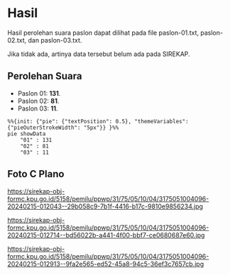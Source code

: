 # Hasil

Hasil perolehan suara paslon dapat dilihat pada file paslon-01.txt, paslon-02.txt, dan paslon-03.txt.

Jika tidak ada, artinya data tersebut belum ada pada SIREKAP.

## Perolehan Suara

 * Paslon 01: **131**.
 * Paslon 02: **81**.
 * Paslon 03: **11**.

```mermaid
%%{init: {"pie": {"textPosition": 0.5}, "themeVariables": {"pieOuterStrokeWidth": "5px"}} }%%
pie showData
    "01" : 131
    "02" : 81
    "03" : 11
```
## Foto C Plano

https://sirekap-obj-formc.kpu.go.id/5158/pemilu/ppwp/31/75/05/10/04/3175051004096-20240215-012043--29b058c9-7b1f-4416-b17c-9810e9856234.jpg

https://sirekap-obj-formc.kpu.go.id/5158/pemilu/ppwp/31/75/05/10/04/3175051004096-20240215-012714--bd56022b-a441-4f00-bbf7-ce0680687e60.jpg

https://sirekap-obj-formc.kpu.go.id/5158/pemilu/ppwp/31/75/05/10/04/3175051004096-20240215-012913--9fa2e565-ed52-45a8-94c5-36ef3c7657cb.jpg
